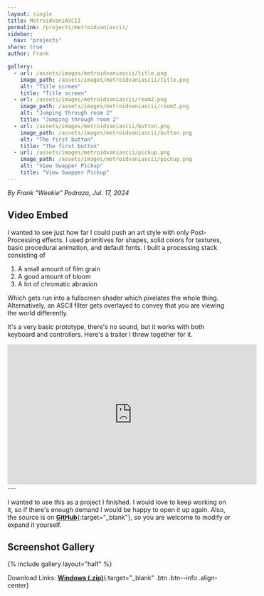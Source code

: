 ```yaml
---
layout: single
title: MetroidvaniASCII
permalink: /projects/metroidvaniascii/
sidebar:
  nav: "projects"
share: true
author: Frank

gallery:
  - url: /assets/images/metroidvaniascii/title.png
    image_path: /assets/images/metroidvaniascii/title.png
    alt: "Title screen"
    title: "Title screen"
  - url: /assets/images/metroidvaniascii/room2.png
    image_path: /assets/images/metroidvaniascii/room2.png
    alt: "Jumping through room 2"
    title: "Jumping through room 2"
  - url: /assets/images/metroidvaniascii/button.png
    image_path: /assets/images/metroidvaniascii/button.png
    alt: "The first button"
    title: "The first button"
  - url: /assets/images/metroidvaniascii/pickup.png
    image_path: /assets/images/metroidvaniascii/pickup.png
    alt: "View Swapper Pickup"
    title: "View Swapper Pickup"
---
```


_By Frank "Weekie" Podraza, Jul. 17, 2024_

Video Embed
----

I wanted to see just how far I could push an art style with only Post-Processing effects. I used primitives for shapes, solid colors for textures, basic procedural animation, and default fonts. I built a processing stack consisting of 
1. A small amount of film grain
2. A good amount of bloom
3. A lot of chromatic abrasion

Which gets run into a fullscreen shader which pixelates the whole thing. Alternatively, an ASCII filter gets overlayed to convey that you are viewing the world differently.

It's a very basic prototype, there's no sound, but it works with both keyboard and controllers. Here's a trailer I threw together for it.

<iframe width="560" height="315" src="https://www.youtube.com/embed/_aogxmFD1Ts?si=_3sB795dIsAhEuwE" title="YouTube video player" frameborder="0" allow="accelerometer; autoplay; clipboard-write; encrypted-media; gyroscope; picture-in-picture; web-share" referrerpolicy="strict-origin-when-cross-origin" allowfullscreen></iframe>
---


I wanted to use this as a project I finished. I would love to keep working on it, so if there's enough demand I would be happy to open it up again. Also, the source is on [**GitHub**](https://github.com/WeekieNHN/MetroidvaniASCII){:target="_blank"}, so you are welcome to modify or expand it yourself.

## Screenshot Gallery
{% include gallery layout="half" %}


Download Links:
[**Windows (.zip)**](https://github.com/WeekieNHN/MetroidvaniASCII/tree/main/Zip){:target="_blank" .btn .btn--info .align-center}
